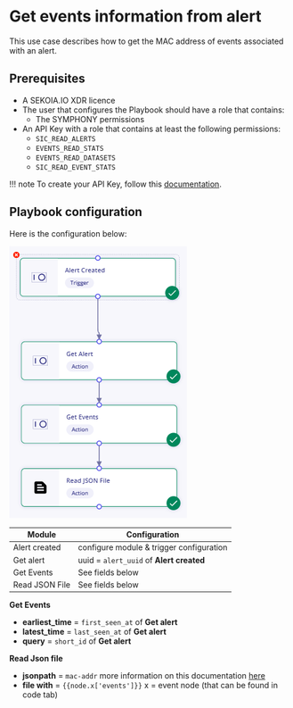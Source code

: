 # Get events information from alert

This use case describes how to get the MAC address of events associated with an alert. 

## Prerequisites

- A SEKOIA.IO XDR licence
- The user that configures the Playbook should have a role that contains:
	* The SYMPHONY permissions
- An API Key with a role that contains at least the following permissions:
	* `SIC_READ_ALERTS`
	* `EVENTS_READ_STATS`
	* `EVENTS_READ_DATASETS`
	* `SIC_READ_EVENT_STATS`

!!! note 
    To create your API Key, follow this [documentation](../../../getting_started/generate_api_keys.md).
    
## Playbook configuration

Here is the configuration below: 

![Playbook Enrich_information_in_alert](docs/assets/playbooks/library/UseCases/Enrich_information_in_alert.png)

| Module | Configuration |
| --- | --- |
| Alert created | configure module & trigger configuration |
| Get alert   | uuid = `alert_uuid`  of **Alert created** |
| Get Events | See fields below |
| Read JSON File | See fields below |

**Get Events**  
- **earliest_time** = `first_seen_at` of **Get alert**
- **latest_time** = `last_seen_at` of **Get alert**
- **query** = `short_id` of **Get alert**

**Read Json file** 
- **jsonpath** = `mac-addr` more information on this documentation [here](http://docs.oasis-open.org/cti/stix/v2.0/cs01/part4-cyber-observable-objects/stix-v2.0-cs01-part4-cyber-observable-objects.html#_Toc496716255)
- **file with** = `{{node.x['events']}}`  x = event node (that can be found in code tab)
